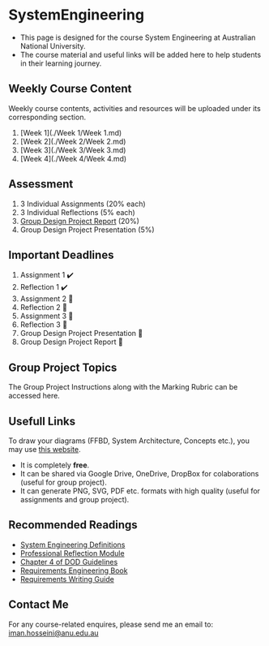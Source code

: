 # SystemEngineering
* This page is designed for the course System Engineering at Australian National University. 
* The course material and useful links will be added here to help students in their learning journey.

## Weekly Course Content
Weekly course contents, activities and resources will be uploaded under its corresponding section.
1. [Week 1](./Week 1/Week 1.md)
2. [Week 2](./Week 2/Week 2.md)
3. [Week 3](./Week 3/Week 3.md)
4. [Week 4](./Week 4/Week 4.md)


## Assessment
1. 3 Individual Assignments (20% each)
2. 3 Individual Reflections (5% each)
3. [Group Design Project Report](https://wattlecourses.anu.edu.au/mod/resource/view.php?id=3026625) (20%)
4. Group Design Project Presentation (5%)


## Important Deadlines
1. Assignment 1 ✔️
2. Reflection 1 ✔️
3. Assignment 2 🔲
3. Reflection 2 🔲
4. Assignment 3 🔲
5. Reflection 3 🔲
6. Group Design Project Presentation 🔲
7. Group Design Project Report 🔲 

## Group Project Topics

The Group Project Instructions along with the Marking Rubric can be accessed here.

## Usefull Links

To draw your diagrams (FFBD, System Architecture, Concepts etc.), you may use [this website](https://app.diagrams.net/).
 * It is completely **free**.
 * It can be shared via Google Drive, OneDrive, DropBox for colaborations (useful for group project).
 * It can generate PNG, SVG, PDF etc. formats with high quality (useful for assignments and group project).

## Recommended Readings
* [System Engineering Definitions](https://wattlecourses.anu.edu.au/mod/resource/view.php?id=3026654)
* [Professional Reflection Module](https://wattlecourses.anu.edu.au/mod/resource/view.php?id=3137563)
* [Chapter 4 of DOD Guidelines](https://wattlecourses.anu.edu.au/mod/resource/view.php?id=2800242)
* [Requirements Engineering Book](https://wattlecourses.anu.edu.au/mod/resource/view.php?id=2800243)
* [Requirements Writing Guide](https://wattlecourses.anu.edu.au/mod/resource/view.php?id=2800246)

## Contact Me
For any course-related enquires, please send me an email to: iman.hosseini@anu.edu.au
